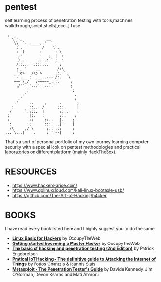 # pentest
self learning process of penetration testing with tools,machines walkthrough,script,shells[,ecc..] I use


     ,
       \`-._           __
        \\  `-..____,.'  `.
         :`.         /    \`.
         :  )       :      : \
          ;'        '   ;  |  :
          )..      .. .:.`.;  :
         /::...  .:::...   ` ;
         ; _ '    __        /:\
         `:o>   /\o_>      ;:. `.
        `-`.__ ;   __..--- /:.   \
        === \_/   ;=====_.':.     ;
         ,/'`--'...`--....        ;
              ;                    ;
            .'                      ;
          .'                        ;
        .'     ..     ,      .       ;
       :       ::..  /      ;::.     |
      /      `.;::.  |       ;:..    ;
     :         |:.   :       ;:.    ;
     :         ::     ;:..   |.    ;
      :       :;      :::....|     |
      /\     ,/ \      ;:::::;     ;
    .:. \:..|    :     ; '.--|     ;

                   
That's a sort of personal portfolio of my own journey learning computer security with a special look on pentest methodologies and practical laboratories on different platform (mainly HackTheBox).



# RESOURCES

* https://www.hackers-arise.com/
* https://www.golinuxcloud.com/kali-linux-bootable-usb/
* https://github.com/The-Art-of-Hacking/h4cker

# BOOKS
I have read every book listed here and I highly suggest you to do the same

* <u>**Linux Basic for Hackers**</u> by OccupyTheWeb
* <u>**Getting started becoming a Master Hacker**</u> by OccupyTheWeb
* <u>**The basic of hacking and penetration testing (2nd Edition)**</u> by Patrick Engebretson
* <u>**Pratical IoT Hacking - The definitive guide to Attacking the Internet of Things**</u> by Fotios Chantzis & Ioannis Stais
* <u>**Metasploit - The Penetration Tester's Guide**</u> by Davide Kennedy, Jim O'Gorman, Devon Kearns and Mati Aharoni
